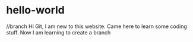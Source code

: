 # hello-world

//branch
Hi Git,
I am new to this website. Came here to learn some coding stuff.
Now I am learning to create a branch

